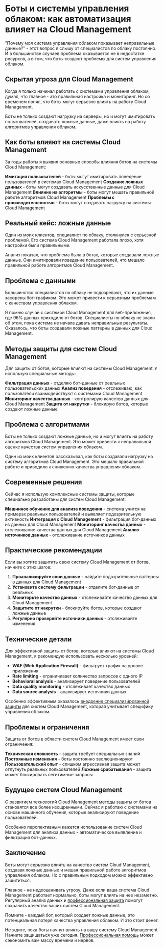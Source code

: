 ﻿# Боты и системы управления облаком: как автоматизация влияет на Cloud Management

"Почему моя система управления облаком показывает неправильные данные?" - этот вопрос я слышу от специалистов по облаку постоянно. И в большинстве случаев проблема оказывается не в недостатке ресурсов, а в том, что боты создают проблемы для систем управления облаком.

## Скрытая угроза для Cloud Management

Когда я только начинал работать с системами управления облаком, думал, что главное - это правильная настройка и мониторинг. Но со временем понял, что боты могут серьезно влиять на работу Cloud Management.

Боты не только создают нагрузку на серверы, но и могут имитировать пользователей, создавать ложные данные, даже влиять на работу алгоритмов управления облаком.

## Как боты влияют на системы Cloud Management

За годы работы я выявил основные способы влияния ботов на системы Cloud Management:

**Имитация пользователей** - боты могут имитировать поведение пользователей в системах Cloud Management
**Создание ложных данных** - боты могут создавать искусственные данные для Cloud Management
**Влияние на алгоритмы** - боты могут мешать правильной работе алгоритмов Cloud Management
**Проблемы с производительностью** - боты могут создавать нагрузку на системы Cloud Management

## Реальный кейс: ложные данные

Один из моих клиентов, специалист по облаку, столкнулся с серьезной проблемой. Его система Cloud Management работала плохо, хотя настройки были правильными.

Анализ показал, что проблема была в ботах, которые создавали ложные данные. Они имитировали поведение пользователей, что мешало правильной работе алгоритмов Cloud Management.

## Проблема с данными

Большинство специалистов по облаку не подозревают, что их данные засорены бот-трафиком. Это может привести к серьезным проблемам с качеством управления облаком.

Я помню случай с системой Cloud Management для веб-приложения, где 96% данных приходило от ботов. Специалисты по облаку не знали об этом, пока система не начала давать неправильные результаты. Оказалось, что боты создавали ложные паттерны в данных для Cloud Management.

## Методы защиты для систем Cloud Management

Для защиты от ботов, которые влияют на системы Cloud Management, я использую специальные методы:

**Фильтрация данных** - отделяю бот-данные от реальных пользовательских данных
**Анализ поведения** - отслеживаю, как пользователи взаимодействуют с системами Cloud Management
**Мониторинг качества данных** - контролирую качество данных для Cloud Management
**Защита от накрутки** - блокирую ботов, которые создают ложные данные

## Проблема с алгоритмами

Боты не только создают ложные данные, но и могут влиять на работу алгоритмов Cloud Management. Это может привести к неправильной оценке качества систем управления облаком.

Один из моих клиентов рассказывал, как боты создавали нагрузку на систему алгоритмов Cloud Management. Это мешало правильной работе и приводило к снижению качества управления облаком.

## Современные решения

Сейчас я использую комплексные системы защиты, которые специально разработаны для систем Cloud Management:

**Машинное обучение для анализа поведения** - система учится на примерах реальных пользователей и выявляет подозрительную активность
**Интеграция с Cloud Management** - фильтрация бот-данных из данных для Cloud Management
**Мониторинг качества данных** - отслеживание качества данных для Cloud Management
**Анализ источников данных** - отслеживание источников данных

## Практические рекомендации

Если вы хотите защитить свою систему Cloud Management от ботов, начните с этих шагов:

1. **Проанализируйте свои данные** - найдите подозрительные паттерны в данных для Cloud Management
2. **Установите систему фильтрации** - отделите бот-данные от реальных
3. **Мониторьте качество данных** - отслеживайте качество данных для Cloud Management
4. **Защитите от накрутки** - блокируйте ботов, которые создают ложные данные
5. **Регулярно проверяйте источники данных** - отслеживайте изменения

## Технические детали

Для эффективной защиты от ботов, которые влияют на системы Cloud Management, я рекомендую использовать несколько уровней:

- **WAF (Web Application Firewall)** - фильтрует трафик на уровне приложения
- **Rate limiting** - ограничивает количество запросов с одного IP
- **Behavioral analysis** - анализирует поведение пользователей
- **Data quality monitoring** - отслеживает качество данных
- **Data source analysis** - анализирует источники данных

Особенно эффективным оказалось [внедрение специализированной защиты](https://progaem.com/ustanovka-antibota-usluga-po-zashhite-ot-botov-vashih-sajtov-na-razlichnyh-cms-sistemah.html) для систем Cloud Management, которая учитывает специфику управления облаком.

## Проблемы и ограничения

Защита от ботов в области систем Cloud Management имеет свои ограничения:

**Техническая сложность** - защита требует специальных знаний
**Постоянные изменения** - боты постоянно эволюционируют
**Пользовательский опыт** - слишком агрессивная защита может отпугнуть реальных пользователей
**Ложные срабатывания** - защита может блокировать легитимные запросы

## Будущее систем Cloud Management

С развитием технологий Cloud Management методы защиты от ботов становятся все более изощренными. Сейчас я работаю с системами на основе машинного обучения, которые анализируют поведение пользователей.

Особенно перспективным кажется использование систем Cloud Management для анализа данных - автоматическое выявление и фильтрация бот-данных.

## Заключение

Боты могут серьезно влиять на качество систем Cloud Management, создавая ложные данные и мешая правильной работе алгоритмов управления облаком. Но с правильным подходом можно эффективно защититься.

Главное - не недооценивать угрозу. Даже если ваша система Cloud Management работает нормально, боты могут влиять на нее незаметно. Регулярный анализ данных и [профессиональная защита](https://progaem.com/ustanovka-antibota-usluga-po-zashhite-ot-botov-vashih-sajtov-na-razlichnyh-cms-sistemah.html) помогут сохранить качество ваших систем Cloud Management.

Помните - каждый бот, который создает ложные данные, это потенциальная потеря качества управления облаком. И это стоит денег.

Не ждите, пока боты начнут влиять на вашу систему Cloud Management. Начните защищаться уже сегодня. [Профессиональная помощь](https://progaem.com/ustanovka-antibota-usluga-po-zashhite-ot-botov-vashih-sajtov-na-razlichnyh-cms-sistemah.html) может сэкономить вам массу времени и нервов.
